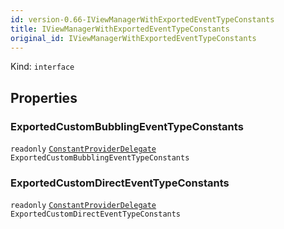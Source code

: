```yaml
---
id: version-0.66-IViewManagerWithExportedEventTypeConstants
title: IViewManagerWithExportedEventTypeConstants
original_id: IViewManagerWithExportedEventTypeConstants
---
```


Kind: `interface`



## Properties
### ExportedCustomBubblingEventTypeConstants
`readonly`  [`ConstantProviderDelegate`](ConstantProviderDelegate) `ExportedCustomBubblingEventTypeConstants`

### ExportedCustomDirectEventTypeConstants
`readonly`  [`ConstantProviderDelegate`](ConstantProviderDelegate) `ExportedCustomDirectEventTypeConstants`




